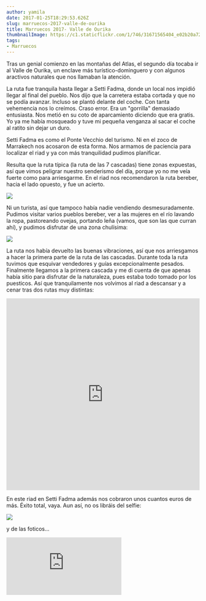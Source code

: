 ```yaml
---
author: yamila
date: 2017-01-25T18:29:53.626Z
slug: marruecos-2017-valle-de-ourika
title: Marruecos 2017- Valle de Ourika
thumbnailImage: https://c1.staticflickr.com/1/746/31671565404_e02b20a726_c.jpg
tags:
- Marruecos
---
```


Tras un genial comienzo en las montañas del Atlas, el segundo día tocaba ir al Valle de Ourika, un enclave más turístico-dominguero y con algunos aractivos naturales que nos llamaban la atención.

La ruta fue tranquila hasta llegar a Setti Fadma, donde un local nos impidió llegar al final del pueblo. Nos dijo que la carretera estaba cortada y que no se podía avanzar. Incluso se plantó delante del coche. Con tanta vehemencia nos lo creímos. Craso error. Era un "gorrilla" demasiado entusiasta. Nos metió en su coto de aparcamiento diciendo que era gratis. Yo ya me había mosqueado y tuve mi pequeña venganza al sacar el coche al ratito sin dejar un duro.

Setti Fadma es como el Ponte Vecchio del turismo. Ni en el zoco de Marrakech nos acosaron de esta forma. Nos armamos de paciencia para localizar el riad y ya con más tranquilidad pudimos planificar.

Resulta que la ruta típica (la ruta de las 7 cascadas) tiene zonas expuestas, así que vimos peligrar nuestro senderismo del día, porque yo no me veía fuerte como para arriesgarme. En el riad nos recomendaron la ruta bereber, hacia el lado opuesto, y fue un acierto. 

<img src="https://c1.staticflickr.com/1/746/31671565404_e02b20a726_c.jpg" />

Ni un turista, así que tampoco había nadie vendiendo desmesuradamente. Pudimos visitar varios pueblos bereber, ver a las mujeres en el río lavando la ropa, pastoreando ovejas, portando leña (vamos, que son las que curran ahí), y pudimos disfrutar de una zona chulísima:

<img src="https://c1.staticflickr.com/1/695/32392910141_ea5125449c_c.jpg" />

La ruta nos había devuelto las buenas vibraciones, así que nos arriesgamos a hacer la primera parte de la ruta de las cascadas. Durante toda la ruta tuvimos que esquivar vendedores y guías excepcionalmente pesados. Finalmente llegamos a la primera cascada y me di cuenta de que apenas había sitio para disfrutar de la naturaleza, pues estaba todo tomado por los puesticos. Así que tranquilamente nos volvimos al riad a descansar y a cenar tras dos rutas muy distintas:

<iframe src="https://yamila-moreno.github.io/routes/#14/31.2314/-7.6603" width="100%" height="500px" frameborder="0"></iframe>

En este riad en Setti Fadma además nos cobraron unos cuantos euros de más. Éxito total, vaya. Aun así, no os libráis del selfie:

<img src="https://c1.staticflickr.com/1/272/32392905101_601e52a32b_c.jpg" />

y de las foticos...


<div class='embed-container'><iframe src='https://www.flickr.com/photos/125687915@N08/albums/72157678052621090/player' frameborder='0' allowfullscreen webkitallowfullscreen mozallowfullscreen oallowfullscreen msallowfullscreen></iframe></div>